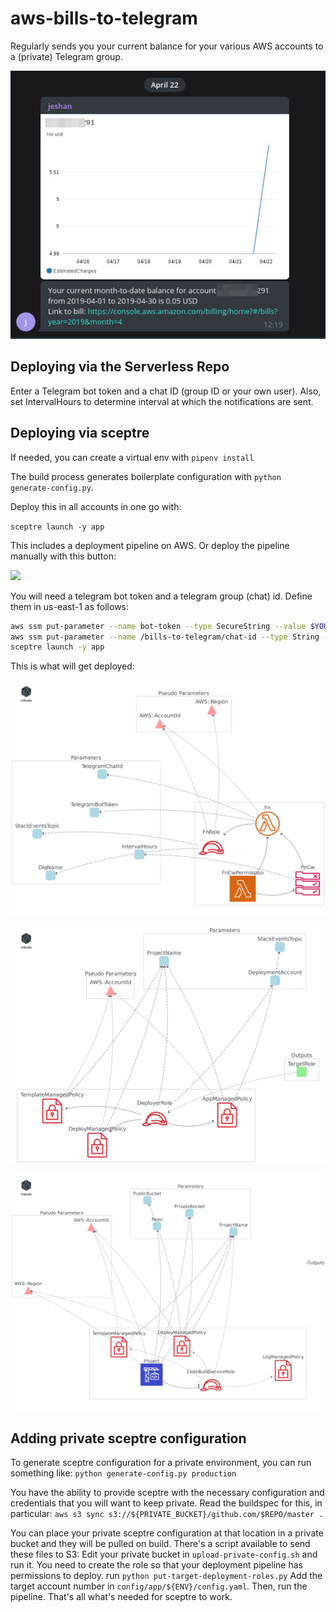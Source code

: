 # aws-bills-to-telegram

Regularly sends you your current balance for your various AWS accounts to a (private) Telegram group.

![Demo](https://raw.githubusercontent.com/jeshan/aws-bills-to-telegram/master/screenshot.png)


## Deploying via the Serverless Repo
Enter a Telegram bot token and a chat ID (group ID or your own user).
Also, set IntervalHours to determine interval at which the notifications are sent.

## Deploying via sceptre

If needed, you can create a virtual env with `pipenv install`

The build process generates boilerplate configuration with `python generate-config.py`.

Deploy this in all accounts in one go with:

`sceptre launch -y app`

This includes a deployment pipeline on AWS. Or deploy the pipeline manually with this button: 

<a href="https://console.aws.amazon.com/cloudformation/home?region=us-east-1#/stacks/new?stackName=aws-bills-to-telegram-deployment-pipeline&templateURL=https://s3.amazonaws.com/jeshan-oss-public-files/aws-bills-to-telegram-deployment-pipeline-template.yaml">
<img src="https://s3.amazonaws.com/cloudformation-examples/cloudformation-launch-stack.png"/>
</a>


You will need a telegram bot token and a telegram group (chat) id. Define them in us-east-1 as follows:

```bash
aws ssm put-parameter --name bot-token --type SecureString --value $YOUR_TOKEN --region us-east-1 
aws ssm put-parameter --name /bills-to-telegram/chat-id --type String --value $YOUR_CHAT_ID --region us-east-1
sceptre launch -y app
``` 

This is what will get deployed:

![](/diagram-app.png)

![](/diagram-base.png)

![](/diagram-deployment.png)

## Adding private sceptre configuration
To generate sceptre configuration for a private environment, you can run something like:
`python generate-config.py production`

You have the ability to provide sceptre with the necessary configuration and credentials that you will want to keep private.
Read the buildspec for this, in particular:
`aws s3 sync s3://${PRIVATE_BUCKET}/github.com/$REPO/master .`


You can place your private sceptre configuration at that location in a private bucket and they will be pulled on build.
There's a script available to send these files to S3: Edit your private bucket in `upload-private-config.sh` and run it.
You need to create the role so that your deployment pipeline has permissions to deploy. run `python put-target-deployment-roles.py`
Add the target account number in `config/app/${ENV}/config.yaml`.
Then, run the pipeline. That's all what's needed for sceptre to work.

